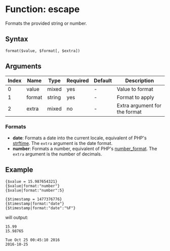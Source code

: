 # Function: escape

Formats the provided string or number.

## Syntax

```format($value, $format[, $extra])```

## Arguments

|Index|Name|Type|Required|Default|Description|
|---|---|---|---|---|---|
|0|value|mixed|yes|-|Value to format|
|1|format|string|yes|-|Format to apply|
|2|extra|mixed|no|-|Extra argument for the format|

### Formats

- __date__: Formats a date into the current locale, equivalent of PHP's [strftime](http://php.net/manual/en/function.strftime.php).
The ```extra``` argument is the date format.
- __number__: Formats a number, equivalent of PHP's [number_format](http://php.net/manual/en/function.number_format.php).
The ```extra``` argument is the number of decimals.

## Example

```
{$value = 15.987654321}
{$value|format:"number"}
{$value|format:"number":5}

{$timestamp = 1477376776}
{$timestamp|format:"date"}
{$timestamp|format:"date":"%F"}
```

will output:

```
15.99
15.98765

Tue Oct 25 00:45:10 2016
2016-10-25
```
